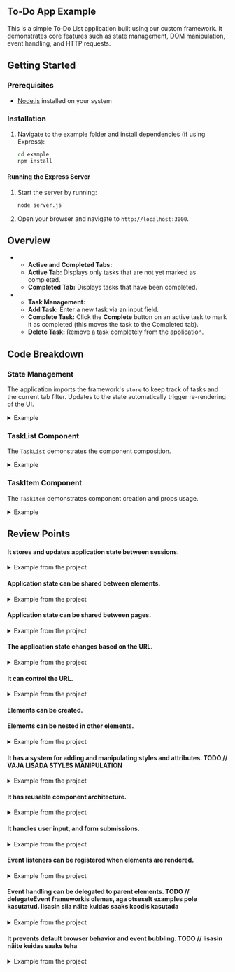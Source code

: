 ## To‑Do App Example

This is a simple To‑Do List application built using our custom framework. It demonstrates core features such as state management, DOM manipulation, event handling, and HTTP requests.

## Getting Started

### Prerequisites

- [Node.js](https://nodejs.org/) installed on your system

### Installation

1. Navigate to the example folder and install dependencies (if using Express):

   ```bash
   cd example
   npm install
   ```

#### Running the Express Server

1. Start the server by running:

   ```bash
   node server.js
   ```

2. Open your browser and navigate to `http://localhost:3000`.

## Overview
- - **Active and Completed Tabs:**
  - **Active Tab:** Displays only tasks that are not yet marked as completed.
  - **Completed Tab:** Displays tasks that have been completed.
- - **Task Management:**
  - **Add Task:** Enter a new task via an input field.
  - **Complete Task:** Click the **Complete** button on an active task to mark it as completed (this moves the task to the Completed tab).
  - **Delete Task:** Remove a task completely from the application.

## Code Breakdown

### State Management
The application imports the framework's `store` to keep track of tasks and the current tab filter. Updates to the state automatically trigger re-rendering of the UI.

<details>
<summary>Example</summary>

```js
// From index.js

// State initialization
if (!store.getState().tasks) {
  store.update({ tasks: [] });
}
if (!store.getState().filter) {
  store.update({ filter: FILTERS.ACTIVE });
}

// Reactive rendering with store subscriptions
store.subscribe(renderApp);

// State updates in response to user actions
function completeTask(id) {
  put(`http://localhost:3000/tasks/${id}`, { completed: true })
    .then(updatedTask => {
      fetchTasks();
    });
}
```
</details>

### TaskList Component
The `TaskList` demonstrates the component composition.

<details>
<summary>Example</summary>

```js
// From TaskList.js
class TaskList extends Component {
  render() {
    const { tasks, filter, onComplete, onDelete } = this.props;
    
    // Business logic within components
    const filteredTasks = filter === 'active'
      ? tasks.filter(task => !task.completed)
      : tasks.filter(task => task.completed);
      
    // Component composition - creating child components
    filteredTasks.forEach(task => {
      const taskItem = new TaskItem({ task, onComplete, onDelete });
      container.appendChild(taskItem.render());
    });
    
    return container;
  }
}
```
</details>

### TaskItem Component
The `TaskItem` demonstrates component creation and props usage.

<details>
<summary>Example</summary>

```js
// From TaskItem.js
class TaskItem extends Component {
  constructor(props) {
    super(props);
  }

  render() {
    // Destructure properties from props
    const { task, onComplete, onDelete } = this.props;

    // Create elements with the DOM helper
    const container = createElement('div', { attributes: { class: 'task-item' } });
    const taskText = createElement('span', { class: 'task-text' }, task.text);
    
    // Conditional rendering based on task state
    if (!task.completed) {
      const completeButton = createElement('button', {
        events: { click: () => onComplete(task.id) }
      }, 'Complete');
      // ...
    }
    
    // Event handling with component methods
    const deleteButton = createElement('button', {
      events: { click: () => onDelete(task.id) }
    }, 'Delete');
    
    // Return the component's DOM representation
    return container;
  }
}
```
</details>



## Review Points

#### It stores and updates application state between sessions.

<details>
<summary>Example from the project</summary>
  
```js
// Initialize state if not already present in localStorage
if (!store.getState().tasks) {
  store.update({ tasks: [] });
}
if (!store.getState().filter) {
  store.update({ filter: FILTERS.ACTIVE });
}

// When tasks are modified, the state is automatically saved to localStorage
function createTask(task) {
  post('http://localhost:3000/tasks', task)
    .then(newTask => {
      const currentTasks = store.getState().tasks || [];
      store.update({ tasks: [...currentTasks, newTask] }); // This saves to localStorage
    });
}
```
</details>

#### Application state can be shared between elements.

<details>
<summary>Example from the project</summary>
  
```js
// 1. The filter buttons use the shared filter state
const activeButton = createElement('button', {
  events: { click: () => router.navigate('/active') }
}, 'Active');

// Button's appearance changes based on the shared filter state
if (store.getState().filter === FILTERS.ACTIVE) {
  activeButton.classList.add('active');
}

// 2. The task list uses the same shared state
const tasksToRender = store.getState().filter === FILTERS.ACTIVE
  ? store.getState().tasks.filter(task => !task.completed)
  : store.getState().tasks.filter(task => task.completed);

// 3. The add task input is only shown based on the shared filter state
if (store.getState().filter === FILTERS.ACTIVE) {
  const addTaskDiv = createElement('div', { attributes: { class: 'add-task' } });
  // ... input and button creation
  appContainer.appendChild(addTaskDiv);
}
```
</details>

#### Application state can be shared between pages.

<details>
<summary>Example from the project</summary>
  
```js
// 1. Routes update the filter state without losing task data
router.registerRoute('/active', () => {
  store.update({ filter: FILTERS.ACTIVE });  // Only changes filter, preserves tasks
});

router.registerRoute('/completed', () => {
  store.update({ filter: FILTERS.COMPLETED });  // Only changes filter, preserves tasks
});

// 2. Navigation between "pages" happens via these buttons
const activeButton = createElement('button', {
  events: { click: () => router.navigate('/active') }  // Changes page URL
}, 'Active');

const completedButton = createElement('button', {
  events: { click: () => router.navigate('/completed') }  // Changes page URL
}, 'Completed');
```
</details>

#### The application state changes based on the URL.

<details>
<summary>Example from the project</summary>
  
```js
// Register routes that update application state when URL changes
router.registerRoute('/active', () => {
  // When URL is '/active', update the filter state
  store.update({ filter: FILTERS.ACTIVE });
});

router.registerRoute('/completed', () => {
  // When URL is '/completed', update the filter state
  store.update({ filter: FILTERS.COMPLETED });
});

// Navigation buttons that update URL
const activeButton = createElement('button', {
  events: { click: () => router.navigate('/active') }
}, 'Active');

const completedButton = createElement('button', {
  events: { click: () => router.navigate('/completed') }
}, 'Completed');
```
</details>

#### It can control the URL.

<details>
<summary>Example from the project</summary>
  
```js
// Buttons that update the URL when clicked
const activeButton = createElement('button', {
  events: { 
    click: () => router.navigate('/active') // Changes URL to '/active'
  }
}, 'Active');

const completedButton = createElement('button', {
  events: { 
    click: () => router.navigate('/completed') // Changes URL to '/completed'
  }
}, 'Completed');
```
</details>

#### Elements can be created.
#### Elements can be nested in other elements.

<details>
<summary>Example from the project</summary>
  
```js
class TaskItem extends Component {
  constructor(props) {
    super(props);
  }

  render() {
    // Destructure properties from props.
    const { task, onComplete, onDelete } = this.props;

    // Create the container element for the task item.
    const container = createElement('div', { attributes: { class: 'task-item' } });

    // Create an element for the task text.
    const taskText = createElement('span', { attributes: { class: 'task-text' } }, task.text);
    container.appendChild(taskText);

    // If the task is active, add a "Complete" button.
    if (!task.completed) {
      const completeButton = createElement('button', {
        events: { click: () => onComplete(task.id) }
      }, 'Complete');
      completeButton.classList.add('complete');
      container.appendChild(completeButton);
    }

    // Add a "Delete" button (always present).
    const deleteButton = createElement('button', {
      events: { click: () => onDelete(task.id) }
    }, 'Delete');
    deleteButton.classList.add('delete');
    container.appendChild(deleteButton);

    return container;
  }
}
```
</details>

#### It has a system for adding and manipulating styles and attributes. TODO // VAJA LISADA STYLES MANIPULATION

<details>
<summary>Example from the project</summary>
  
```js
TODO
```
</details>

#### It has reusable component architecture.

<details>
<summary>Example from the project</summary>
  
```js
// Import the base Component class from framework
import Component from '../../../framework/src/components/Component.js';

// Create a reusable TaskItem component by extending Component
class TaskItem extends Component {
  constructor(props) {
    super(props);
  }

export default TaskList; // Export for reuse elsewhere
```
</details>

#### It handles user input, and form submissions.

<details>
<summary>Example from the project</summary>
  
```js
// Create the task input form
if (store.getState().filter === FILTERS.ACTIVE) {
  const addTaskDiv = createElement('div', { attributes: { class: 'add-task' } });
  
  // Input element for user text entry
  const input = createElement('input', {
    attributes: { type: 'text', placeholder: 'New task...' }
  });
  
  // Button that processes the input value
  const addButton = createElement('button', {
    events: { 
      click: () => {
        // Get and validate user input
        const text = input.value.trim();
        if (text) {
          // Process the input value
          createTask({ text, completed: false });
          // Reset the input field
          input.value = '';
        }
      } 
    }
  }, 'Add Task');
  
  addTaskDiv.appendChild(input);
  addTaskDiv.appendChild(addButton);
  appContainer.appendChild(addTaskDiv);
}
```
</details>

#### Event listeners can be registered when elements are rendered.

<details>
<summary>Example from the project</summary>
  
```js
// Event listener registered on the Add Task button during creation
const addButton = createElement('button', {
  events: { 
    click: () => {
      const text = input.value.trim();
      if (text) {
        createTask({ text, completed: false });
        input.value = '';
      }
    } 
  }
}, 'Add Task');

// Event listeners registered on navigation buttons during rendering
const activeButton = createElement('button', {
  events: { click: () => router.navigate('/active') }
}, 'Active');

const completedButton = createElement('button', {
  events: { click: () => router.navigate('/completed') }
}, 'Completed');
```
</details>

#### Event handling can be delegated to parent elements. TODO // delegateEvent frameworkis olemas, aga otseselt examples pole kasutatud. lisasin siia näite kuidas saaks koodis kasutada 

<details>
<summary>Example from the project</summary>
  
```js
// Example of how event delegation could be used in the Todo app

// Create a parent container for tasks
const taskListDiv = createElement('div', { attributes: { class: 'task-list' } });

// Render task items without individual event handlers
tasksToRender.forEach(task => {
  const taskItem = createElement('div', {
    attributes: { 
      class: 'task-item',
      'data-id': task.id
    }
  });
  
  const taskText = createElement('span', {}, task.text);
  
  const completeButton = createElement('button', {
    attributes: { class: 'complete-button' }
  }, 'Complete');
  
  const deleteButton = createElement('button', {
    attributes: { class: 'delete-button' }
  }, 'Delete');
  
  taskItem.appendChild(taskText);
  if (!task.completed) taskItem.appendChild(completeButton);
  taskItem.appendChild(deleteButton);
  
  taskListDiv.appendChild(taskItem);
});

// Use event delegation for all delete buttons
delegateEvent(taskListDiv, '.delete-button', 'click', (event, target) => {
  const taskId = target.closest('.task-item').dataset.id;
  deleteTask(taskId);
});

// Use event delegation for all complete buttons
delegateEvent(taskListDiv, '.complete-button', 'click', (event, target) => {
  const taskId = target.closest('.task-item').dataset.id;
  completeTask(taskId);
});

appContainer.appendChild(taskListDiv);
```
</details>

#### It prevents default browser behavior and event bubbling. TODO // lisasin näite kuidas saaks teha

<details>
<summary>Example from the project</summary>
  
```js
// Example from TaskItem.js (modified to show prevention)
const completeButton = createElement('button', {
  events: { 
    click: (event) => {
      event.preventDefault(); // Prevent any default button behavior
      event.stopPropagation(); // Stop event from bubbling up
      onComplete(task.id);
    } 
  }
}, 'Complete');
```
</details>


